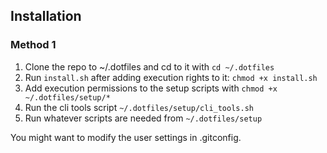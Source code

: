 ## Installation

### Method 1

1. Clone the repo to ~/.dotfiles and cd to it with `cd ~/.dotfiles`
1. Run `install.sh` after adding execution rights to it: `chmod +x install.sh`
1. Add execution permissions to the setup scripts with
`chmod +x ~/.dotfiles/setup/*`
1. Run the cli tools script `~/.dotfiles/setup/cli_tools.sh`
1. Run whatever scripts are needed from `~/.dotfiles/setup`

You might want to modify the user settings in .gitconfig.
